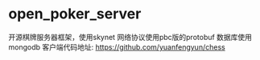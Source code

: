 # open_poker_server
开源棋牌服务器框架，使用skynet
网络协议使用pbc版的protobuf
数据库使用mongodb
客户端代码地址: https://github.com/yuanfengyun/chess
